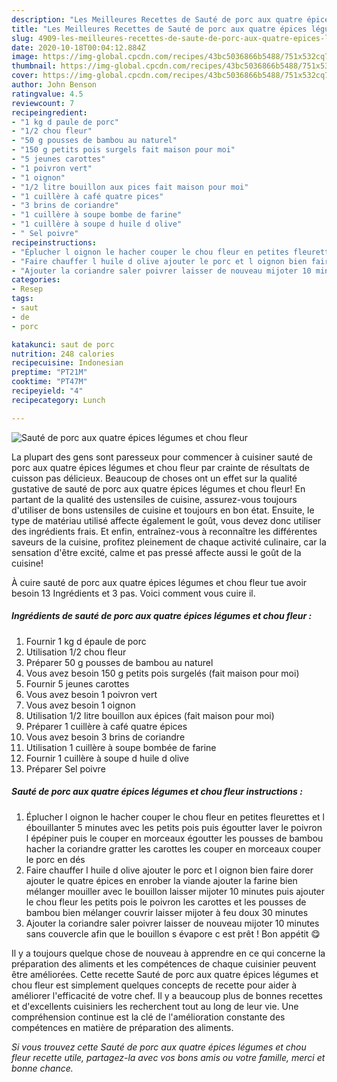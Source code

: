 ```yaml
---
description: "Les Meilleures Recettes de Sauté de porc aux quatre épices légumes et chou fleur"
title: "Les Meilleures Recettes de Sauté de porc aux quatre épices légumes et chou fleur"
slug: 4909-les-meilleures-recettes-de-saute-de-porc-aux-quatre-epices-legumes-et-chou-fleur
date: 2020-10-18T00:04:12.884Z
image: https://img-global.cpcdn.com/recipes/43bc5036866b5488/751x532cq70/saute-de-porc-aux-quatre-epices-legumes-et-chou-fleur-photo-principale-de-la-recette.jpg
thumbnail: https://img-global.cpcdn.com/recipes/43bc5036866b5488/751x532cq70/saute-de-porc-aux-quatre-epices-legumes-et-chou-fleur-photo-principale-de-la-recette.jpg
cover: https://img-global.cpcdn.com/recipes/43bc5036866b5488/751x532cq70/saute-de-porc-aux-quatre-epices-legumes-et-chou-fleur-photo-principale-de-la-recette.jpg
author: John Benson
ratingvalue: 4.5
reviewcount: 7
recipeingredient:
- "1 kg d paule de porc"
- "1/2 chou fleur"
- "50 g pousses de bambou au naturel"
- "150 g petits pois surgels fait maison pour moi"
- "5 jeunes carottes"
- "1 poivron vert"
- "1 oignon"
- "1/2 litre bouillon aux pices fait maison pour moi"
- "1 cuillère à café quatre pices"
- "3 brins de coriandre"
- "1 cuillère à soupe bombe de farine"
- "1 cuillère à soupe d huile d olive"
- " Sel poivre"
recipeinstructions:
- "Éplucher l oignon le hacher couper le chou fleur en petites fleurettes et l ébouillanter 5 minutes avec les petits pois puis égoutter laver le poivron l épépiner puis le couper en morceaux égoutter les pousses de bambou hacher la coriandre gratter les carottes les couper en morceaux couper le porc en dés"
- "Faire chauffer l huile d olive ajouter le porc et l oignon bien faire dorer ajouter le quatre épices en enrober la viande ajouter la farine bien mélanger mouiller avec le bouillon laisser mijoter 10 minutes puis ajouter le chou fleur les petits pois le poivron les carottes et les pousses de bambou bien mélanger couvrir laisser mijoter à feu doux 30 minutes"
- "Ajouter la coriandre saler poivrer laisser de nouveau mijoter 10 minutes sans couvercle afin que le bouillon s évapore c est prêt ! Bon appétit 😋"
categories:
- Resep
tags:
- saut
- de
- porc

katakunci: saut de porc 
nutrition: 248 calories
recipecuisine: Indonesian
preptime: "PT21M"
cooktime: "PT47M"
recipeyield: "4"
recipecategory: Lunch

---
```



![Sauté de porc aux quatre épices légumes et chou fleur](https://img-global.cpcdn.com/recipes/43bc5036866b5488/751x532cq70/saute-de-porc-aux-quatre-epices-legumes-et-chou-fleur-photo-principale-de-la-recette.jpg)

La plupart des gens sont paresseux pour commencer à cuisiner sauté de porc aux quatre épices légumes et chou fleur par crainte de résultats de cuisson pas délicieux. Beaucoup de choses ont un effet sur la qualité gustative de sauté de porc aux quatre épices légumes et chou fleur! En partant de la qualité des ustensiles de cuisine, assurez-vous toujours d'utiliser de bons ustensiles de cuisine et toujours en bon état. Ensuite, le type de matériau utilisé affecte également le goût, vous devez donc utiliser des ingrédients frais. Et enfin, entraînez-vous à reconnaître les différentes saveurs de la cuisine, profitez pleinement de chaque activité culinaire, car la sensation d'être excité, calme et pas pressé affecte aussi le goût de la cuisine!

<!--inarticleads1-->

À cuire sauté de porc aux quatre épices légumes et chou fleur tue avoir besoin 13 Ingrédients et 3 pas. Voici comment vous cuire il.

##### Ingrédients de sauté de porc aux quatre épices légumes et chou fleur :

1. Fournir 1 kg d épaule de porc
1. Utilisation 1/2 chou fleur
1. Préparer 50 g pousses de bambou au naturel
1. Vous avez besoin 150 g petits pois surgelés (fait maison pour moi)
1. Fournir 5 jeunes carottes
1. Vous avez besoin 1 poivron vert
1. Vous avez besoin 1 oignon
1. Utilisation 1/2 litre bouillon aux épices (fait maison pour moi)
1. Préparer 1 cuillère à café quatre épices
1. Vous avez besoin 3 brins de coriandre
1. Utilisation 1 cuillère à soupe bombée de farine
1. Fournir 1 cuillère à soupe d huile d olive
1. Préparer  Sel poivre




<!--inarticleads2-->

##### Sauté de porc aux quatre épices légumes et chou fleur instructions :

1. Éplucher l oignon le hacher couper le chou fleur en petites fleurettes et l ébouillanter 5 minutes avec les petits pois puis égoutter laver le poivron l épépiner puis le couper en morceaux égoutter les pousses de bambou hacher la coriandre gratter les carottes les couper en morceaux couper le porc en dés
1. Faire chauffer l huile d olive ajouter le porc et l oignon bien faire dorer ajouter le quatre épices en enrober la viande ajouter la farine bien mélanger mouiller avec le bouillon laisser mijoter 10 minutes puis ajouter le chou fleur les petits pois le poivron les carottes et les pousses de bambou bien mélanger couvrir laisser mijoter à feu doux 30 minutes
1. Ajouter la coriandre saler poivrer laisser de nouveau mijoter 10 minutes sans couvercle afin que le bouillon s évapore c est prêt ! Bon appétit 😋




<!--inarticleads1-->

<p>
Il y a toujours quelque chose de nouveau à apprendre en ce qui concerne la préparation des aliments et les compétences de chaque cuisinier peuvent être améliorées. Cette recette Sauté de porc aux quatre épices légumes et chou fleur est simplement quelques concepts de recette pour aider à améliorer l'efficacité de votre chef. Il y a beaucoup plus de bonnes recettes et d'excellents cuisiniers les recherchent tout au long de leur vie. Une compréhension continue est la clé de l'amélioration constante des compétences en matière de préparation des aliments.
</p>

<p>
<i>Si vous trouvez cette Sauté de porc aux quatre épices légumes et chou fleur recette utile, partagez-la avec vos bons amis ou votre famille, merci et bonne chance.</i>
</p>
